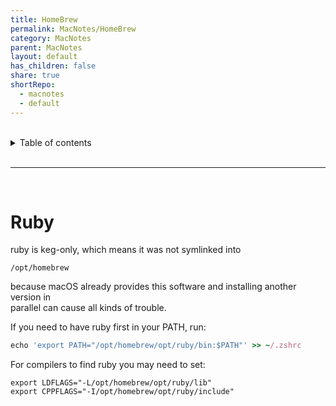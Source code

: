 ```yaml
---
title: HomeBrew
permalink: MacNotes/HomeBrew
category: MacNotes
parent: MacNotes
layout: default
has_children: false
share: true
shortRepo:
  - macnotes
  - default
---
```


<br/>

<details markdown="block">                
<summary>                
Table of contents                
</summary>                
{: .text-delta }                
1. TOC                
{:toc}                
</details>

<br/>

---

<br/>

# Ruby

ruby is keg-only, which means it was not symlinked into

```
/opt/homebrew
```

because macOS already provides this software and installing another version in  
parallel can cause all kinds of trouble.

If you need to have ruby first in your PATH, run:

```ruby
echo 'export PATH="/opt/homebrew/opt/ruby/bin:$PATH"' >> ~/.zshrc
```

For compilers to find ruby you may need to set:

```shell
export LDFLAGS="-L/opt/homebrew/opt/ruby/lib"
export CPPFLAGS="-I/opt/homebrew/opt/ruby/include"
```
